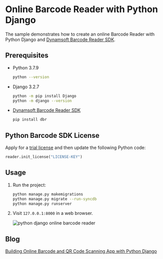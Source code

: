 # Online Barcode Reader with Python Django
The sample demonstrates how to create an online Barcode Reader with Python Django and [Dynamsoft Barcode Reader SDK](https://www.dynamsoft.com/barcode-reader/overview/).

## Prerequisites

- Python 3.7.9

    ```bash
    python --version
    ```

- Django 3.2.7
    
    ```bash
    python -m pip install Django
    python -m django --version
    ```
- [Dynamsoft Barcode Reader SDK](https://www.dynamsoft.com/barcode-reader/overview/)
    
    ```bash
    pip install dbr
    ```

## Python Barcode SDK License
Apply for a [trial license](https://www.dynamsoft.com/customer/license/trialLicense/?product=dbr) and then update the following Python code:

```python
reader.init_license("LICENSE-KEY")
```

## Usage
1. Run the project:

    ```bash
    python manage.py makemigrations
    python manage.py migrate --run-syncdb
    python manage.py runserver
    ``` 
    
2. Visit `127.0.0.1:8000` in a web browser.

    ![python django online barcode reader](https://www.codepool.biz/wp-content/uploads/2022/02/python-django-online-barcode-reader.png)

## Blog
[Building Online Barcode and QR Code Scanning App with Python Django](https://www.dynamsoft.com/codepool/django-barcode-scanning-app.html)

